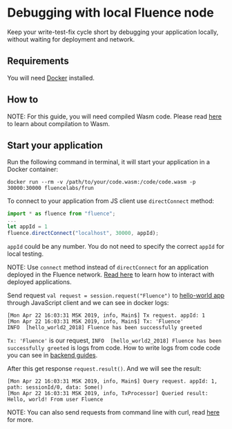 # Debugging with local Fluence node

Keep your write-test-fix cycle short by debugging your application locally, without waiting for deployment and network.

## Requirements

You will need [Docker](https://docs.docker.com/install/) installed.

## How to

NOTE: For this guide, you will need compiled Wasm code. Please read [here](../quickstart/backend.md#compiling-to-webassembly) to learn about compilation to Wasm.

## Start your application

Run the following command in terminal, it will start your application in a Docker container:

```
docker run --rm -v /path/to/your/code.wasm:/code/code.wasm -p 30000:30000 fluencelabs/frun
```

To connect to your application from JS client use `directConnect` method:

```javascript
import * as fluence from "fluence";
...
let appId = 1
fluence.directConnect("localhost", 30000, appId);
```
`appId` could be any number. You do not need to specify the correct `appId` for local testing.

NOTE: Use `connect` method instead of `directConnect` for an application deployed in the Fluence network. [Read here](../frontend/javascript.md) to learn how to interact with deployed applications.

Send request `val request = session.request("Fluence")` to [hello-world app](https://github.com/fluencelabs/tutorials/tree/master/hello-world) through JavaScript client and we can see in docker logs:
```
[Mon Apr 22 16:03:31 MSK 2019, info, Main$] Tx request. appId: 1
[Mon Apr 22 16:03:31 MSK 2019, info, Main$] Tx: 'Fluence'
INFO  [hello_world2_2018] Fluence has been successfully greeted
```
`Tx: 'Fluence'` is our request, `INFO  [hello_world2_2018] Fluence has been successfully greeted` is logs from code. How to write logs from code code you can see in [backend guides](index.md).

After this get response `request.result()`. And we will see the result:
```
[Mon Apr 22 16:03:31 MSK 2019, info, Main$] Query request. appId: 1, path: sessionId/0, data: Some()
[Mon Apr 22 16:03:31 MSK 2019, info, TxProcessor] Queried result: Hello, world! From user Fluence
```

NOTE: You can also send requests from command line with curl, read [here](../frontend/http.md) for more.
